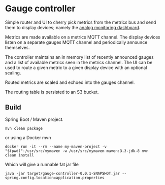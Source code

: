 # Gauge controller

Simple router and UI to cherry pick metrics from the metrics bus and send them to display devices; namely the [analog monitoring dashboard](https://github.com/tonytw1/analog-monitoring-system).

Metrics are made available on a metrics MQTT channel. The display devices listen on a separate gauges MQTT channel and periodically announce themselves.

The controller maintains an in memory list of recently announced gauges and a list of available metrics seen in the metrics channel.
The UI can be used to route a given metric to a given display device with an optional scaling.

Routed metrics are scaled and echoed into the gauges channel.

The routing table is persisted to an S3 bucket.

## Build

Spring Boot / Maven project.

```
mvn clean package
```

or using a Docker mvn
```
docker run -it --rm --name my-maven-project -v "$(pwd)":/usr/src/mymaven -w /usr/src/mymaven maven:3.3-jdk-8 mvn clean install
```

Which will give a runnable fat jar file

```
java -jar target/gauge-controller-0.0.1-SNAPSHOT.jar --spring.config.location=application.properties
```


